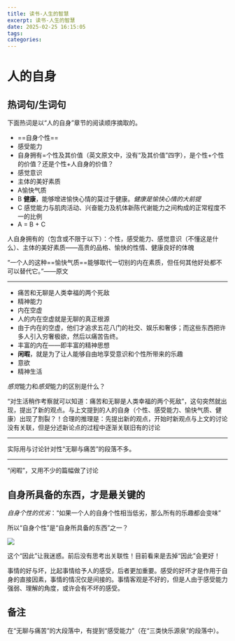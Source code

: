 ```yaml
---
title: 读书-人生的智慧
excerpt: 读书-人生的智慧
date: 2025-02-25 16:15:05
tags:
categories:
---
```

# 人的自身

## 热词句/生词句

下面热词是以“人的自身”章节的阅读顺序摘取的。

- ==自身个性==
- 感受能力
- 自身拥有=个性及其价值（英文原文中，没有“及其价值”四字），是个性+个性的价值？还是个性+人自身的价值？
- 感觉意识
- 主体的美好素质
- A愉快气质
- B **健康**，能够增进愉快心情的莫过于健康。*健康是愉快心情的大前提*
- C 感觉能力与肌肉活动、兴奋能力及机体新陈代谢能力之间构成的正常程度不一的比例
- A = B + C

人自身拥有的（包含或不限于以下）：个性，感受能力、感觉意识（不懂这是什么）、主体的美好素质——高贵的品格、愉快的性情、健康良好的体魄

“一个人的这种==愉快气质==能够取代一切别的内在素质，但任何其他好处都不可以替代它。”——原文

---

- 痛苦和无聊是人类幸福的两个死敌
- 精神能力
- 内在空虚
- 人的内在空虚就是无聊的真正根源
- 由于内在的空虚，他们才追求五花八门的社交、娱乐和奢侈；而这些东西把许多人引入穷奢极欲，然后以痛苦告终。
- 丰富的内在——即丰富的精神思想
- **闲暇**，就是为了让人能够自由地享受意识和个性所带来的乐趣
- 意欲
- 精神生活

*感觉*能力和*感受*能力的区别是什么？

“对生活稍作考察就可以知道：痛苦和无聊是人类幸福的两个死敌”，这句突然就出现，提出了新的观点。与上文提到的人的自身（个性、感受能力、愉快气质、健康）出现了割裂？！合理的推理是：先提出新的观点，开始时新观点与上文的讨论没有关联，但是分述新论点的过程中逐渐关联旧有的讨论

---
实际用与讨论针对性“无聊与痛苦”的段落不多。

---
“闲暇”，又用不少的篇幅做了讨论

## 自身所具备的东西，才是最关键的

*自身个性的优劣*：“如果一个人的自身个性相当低劣，那么所有的乐趣都会变味”

所以“自身个性”是“自身所具备的东西”之一？

![](image-20250225202016927.png)

这个“因此”让我迷惑。前后没有思考出关联性！目前看来是去掉“因此”会更好！

事情的好与坏，比起事情给予人的感受，后者更加重要。感受的好坏才是作用于自身的直接因素，事情的情况仅是间接的。事情客观是不好的，但是人由于感受能力强弱、理解的角度，或许会有不坏的感受。
## 备注

在“无聊与痛苦”的大段落中，有提到“感受能力”（在“三类快乐源泉”的段落中）。

